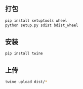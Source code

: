 
## 打包
```sh
pip install setuptools wheel
python setup.py sdist bdist_wheel
```

## 安装
```sh
pip install twine
```
## 上传
```sh
twine upload dist/*
```

